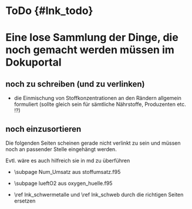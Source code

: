 ToDo {#lnk_todo}
=========

# Eine lose Sammlung der Dinge, die noch gemacht werden müssen im Dokuportal

## noch zu schreiben (und zu verlinken)
- die Einmischung von Stoffkonzentrationen an den Rändern allgemein formuliert
(sollte gleich sein für sämtliche Nährstoffe, Produzenten etc. !?) 

## noch einzusortieren
Die folgenden Seiten scheinen gerade nicht verlinkt zu sein und müssen noch
an passender Stelle eingehängt werden.

Evtl. wäre es auch hilfreich sie in md zu überführen

- \subpage Num_Umsatz aus stoffumsatz.f95
- \subpage lueftO2 aus oxygen_huelle.f95

- \ref lnk_schwermetalle und \ref lnk_schweb durch die richtigen Seiten ersetzen
